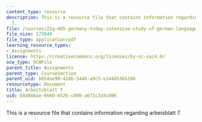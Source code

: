 ```yaml
---
content_type: resource
description: This is a resource file that contains information regarding arbeisblatt
  7.
file: /courses/21g-405-germany-today-intensive-study-of-german-language-and-culture-january-iap-2011/b84866ae66606526c808a671c3a5cd06_MIT21G_405IAP11_arbeit07.pdf
file_size: 173649
file_type: application/pdf
learning_resource_types:
- Assignments
license: https://creativecommons.org/licenses/by-nc-sa/4.0/
ocw_type: OCWFile
parent_title: Assignments
parent_type: CourseSection
parent_uid: b054ae99-426b-5446-a9c5-e144d5365196
resourcetype: Document
title: Arbeitsblatt 7
uid: b84866ae-6660-6526-c808-a671c3a5cd06
---
```

This is a resource file that contains information regarding arbeisblatt 7.
